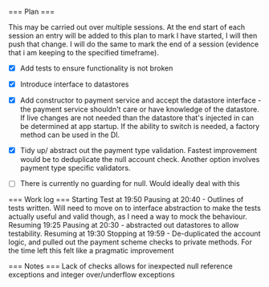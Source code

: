 === Plan ===

This may be carried out over multiple sessions. At the end start of each session an entry will be added to this plan to mark I have started, I will then push that change.
I will do the same to mark the end of a session (evidence that i am keeping to the specified timeframe).


- [x] Add tests to ensure functionality is not broken
- [x] Introduce interface to datastores
- [x] Add constructor to payment service and accept the datastore interface - the payment service shouldn't care or have knowledge of the datastore. If live changes are not needed than the datastore that's injected in can be determined at app startup. If the ability to switch is needed, a factory method can be used in the DI.
- [x] Tidy up/ abstract out the payment type validation. Fastest improvement would be to deduplicate the null account check. Another option involves payment type specific validators.
- [ ] There is currently no guarding for null. Would ideally deal with this



=== Work log ===
Starting Test at 19:50
Pausing at 20:40 - Outlines of tests written. Will need to move on to interface abstraction to make the tests actually useful and valid though, as I need a way to mock the behaviour.
Resuming 19:25
Pausing at 20:30 - abstracted out datastores to allow testability.
Resuming at 19:30
Stopping at 19:59 - De-duplicated the account logic, and pulled out the payment scheme checks to private methods. For the time left this felt like a pragmatic improvement




=== Notes ===
Lack of checks allows for inexpected null reference exceptions and integer over/underflow exceptions